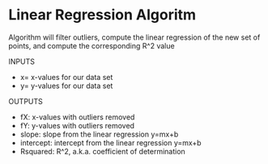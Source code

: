 # Linear Regression Algoritm #

Algorithm will filter outliers, compute the linear regression of the new set of points, and compute the corresponding R^2 value 

INPUTS 
 * x= x-values for our data set
 * y= y-values for our data set

OUTPUTS
 * fX: x-values with outliers removed
 * fY: y-values with outliers removed
 * slope: slope from the linear regression y=mx+b
 * intercept: intercept from the linear regression y=mx+b
 * Rsquared: R^2, a.k.a. coefficient of determination
